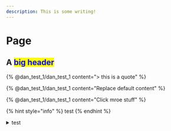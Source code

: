 ```yaml
---
description: This is some writing!
---
```


# Page

## A <mark style="color:blue;">big header</mark>



{% @dan_test_1/dan_test_1 content="> this is a quote" %}

{% @dan_test_1/dan_test_1 content="Replace default content" %}



{% @dan_test_1/dan_test_1 content="Click mroe stuff" %}

{% hint style="info" %}
test
{% endhint %}

<details>

<summary>test</summary>

test

more

even more



</details>

